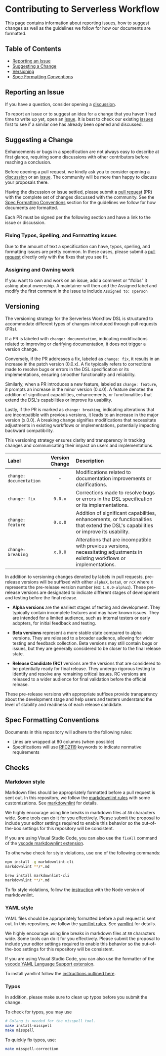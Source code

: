 # Contributing to Serverless Workflow

This page contains information about reporting issues, how to suggest changes as
well as the guidelines we follow for how our documents are formatted.

## Table of Contents

- [Reporting an Issue](#reporting-an-issue)
- [Suggesting a Change](#suggesting-a-change)
- [Versioning](#versioning)
- [Spec Formatting Conventions](#spec-formatting-conventions)

## Reporting an Issue

If you have a question, consider opening a
[discussion](https://github.com/serverlessworkflow/specification/discussions).

To report an issue or to suggest an idea for a change that you haven't had time
to write up yet, open an
[issue](https://github.com/serverlessworkflow/specification/issues). It is best
to check our existing
[issues](https://github.com/serverlessworkflow/specification/issues) first to
see if a similar one has already been opened and discussed.

## Suggesting a Change

Enhancements or bugs in a specification are not always easy to describe at first
glance, requiring some discussions with other contributors before reaching a
conclusion.

Before opening a pull request, we kindly ask you to consider opening a
[discussion](https://github.com/serverlessworkflow/specification/discussions)
or an [issue](https://github.com/serverlessworkflow/specification/issues). The
community will be more than happy to discuss your proposals there.

Having the discussion or issue settled, please submit a
[pull request](https://github.com/serverlessworkflow/specification/pulls) (PR)
with the complete set of changes discussed with the community. See the
[Spec Formatting Conventions](#spec-formatting-conventions) section for the
guidelines we follow for how documents are formatted.

Each PR must be signed per the following section and have a link to the issue or
discussion.

### Fixing Typos, Spelling, and Formatting issues

Due to the amount of text a specification can have, typos, spelling, and
formatting issues are pretty common. In these cases, please submit a
[pull request](https://github.com/serverlessworkflow/specification/pulls)
directly only with the fixes that you see fit.

### Assigning and Owning work

If you want to own and work on an issue, add a comment or “#dibs” it asking
about ownership. A maintainer will then add the Assigned label and modify the
first comment in the issue to include `Assigned to: @person`

## Versioning

The versioning strategy for the Serverless Workflow DSL is structured to accommodate different types of changes introduced through pull requests (PRs).

If a PR is labeled with `change: documentation`, indicating modifications related to improving or clarifying documentation, it does not trigger a version change.

Conversely, if the PR addresses a fix, labeled as `change: fix`, it results in an increase in the patch version (0.0.x).
A fix typically refers to corrections made to resolve bugs or errors in the DSL specification or its implementations, ensuring smoother functionality and reliability.

Similarly, when a PR introduces a new feature, labeled as `change: feature`, it prompts an increase in the minor version (0.x.0).
A feature denotes the addition of significant capabilities, enhancements, or functionalities that extend the DSL's capabilities or improve its usability.

Lastly, if the PR is marked as `change: breaking`, indicating alterations that are incompatible with previous versions, it leads to an increase in the major version (x.0.0). A breaking change signifies modifications that necessitate adjustments in existing workflows or implementations, potentially impacting backward compatibility.

This versioning strategy ensures clarity and transparency in tracking changes and communicating their impact on users and implementations.

| Label                   | Version Change | Description                                                                                                                         |
| :---------------------- | :------------: | :---------------------------------------------------------------------------------------------------------------------------------- |
| `change: documentation` |       -        | Modifications related to documentation improvements or clarifications.                                                              |
| `change: fix`           |    `0.0.x`     | Corrections made to resolve bugs or errors in the DSL specification or its implementations.                                         |
| `change: feature`       |    `0.x.0`     | Addition of significant capabilities, enhancements, or functionalities that extend the DSL's capabilities or improve its usability. |
| `change: breaking`      |    `x.0.0`     | Alterations that are incompatible with previous versions, necessitating adjustments in existing workflows or implementations.       |

In addition to versioning changes denoted by labels in pull requests, pre-release versions will be suffixed with either `alphaX`, `betaX`, or `rcX` where `X` represents the pre-release version number (ex: `1.0.0-alpha1`). These pre-release versions are designated to indicate different stages of development and testing before the final release.

- **Alpha versions** are the earliest stages of testing and development. They typically contain incomplete features and may have known issues. They are intended for a limited audience, such as internal testers or early adopters, for initial feedback and testing.

- **Beta versions** represent a more stable state compared to alpha versions. They are released to a broader audience, allowing for wider testing and feedback collection. Beta versions may still contain bugs or issues, but they are generally considered to be closer to the final release state.

- **Release Candidate (RC)** versions are the versions that are considered to be potentially ready for final release. They undergo rigorous testing to identify and resolve any remaining critical issues. RC versions are released to a wider audience for final validation before the official release.

These pre-release versions with appropriate suffixes provide transparency about the development stage and help users and testers understand the level of stability and readiness of each release candidate.

## Spec Formatting Conventions

Documents in this repository will adhere to the following rules:

- Lines are wrapped at 80 columns (when possible)
- Specifications will use [RFC2119](https://tools.ietf.org/html/rfc2119)
  keywords to indicate normative requirements

## Checks

### Markdown style

Markdown files should be appropriately formatted before a pull request is sent out.
In this repository, we follow the
[markdownlint rules](https://github.com/DavidAnson/markdownlint#rules--aliases)
with some customizations. See [markdownlint](.markdownlint.yaml) for details.

We highly encourage using line breaks in markdown files at `80` characters
wide. Some tools can do it for you effectively. Please submit the proposal
to include your editor settings required to enable this behavior so the
out-of-the-box settings for this repository will be consistent.

If you are using Visual Studio Code,
you can also use the `fixAll` command of the
[vscode markdownlint extension](https://github.com/DavidAnson/vscode-markdownlint).

To otherwise check for style violations, use one of the following commands:

```bash
npm install -g markdownlint-cli
markdownlint **/*.md
```

```bash
brew install markdownlint-cli
markdownlint **/*.md
```

To fix style violations, follow the
[instruction](https://github.com/DavidAnson/markdownlint#optionsresultversion)
with the Node version of markdownlint.

### YAML style

YAML files should be appropriately formatted before a pull request is sent out.
In this repository, we follow the
[yamllint rules](https://github.com/adrienverge/yamllint/blob/master/docs/rules.rst).
See [yamllint](.yamllint.yaml) for details.

We highly encourage using line breaks in markdown files at `80` characters
wide. Some tools can do it for you effectively. Please submit the proposal
to include your editor settings required to enable this behavior so the
out-of-the-box settings for this repository will be consistent.

If you are using Visual Studio Code,
you can also use the formatter of the
[vscode YAML Language Support extension](https://github.com/redhat-developer/vscode-yaml).

To install yamllint follow the [instructions outlined here](https://github.com/adrienverge/yamllint/blob/master/docs/quickstart.rst#installing-yamllint).

### Typos

In addition, please make sure to clean up typos before you submit the change.

To check for typos, you may use

```bash
# Golang is needed for the misspell tool.
make install-misspell
make misspell
```

To quickly fix typos, use:

```bash
make misspell-correction
```
